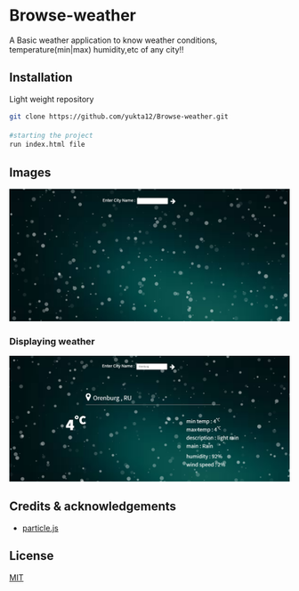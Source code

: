 # Browse-weather

A Basic weather application to know weather conditions, temperature(min|max) humidity,etc of any city!!

## Installation

Light weight repository

```bash
git clone https://github.com/yukta12/Browse-weather.git

#starting the project
run index.html file

```
## Images

![picture](https://github.com/yukta12/Browse-weather/blob/master/ss-1.PNG)

### Displaying weather
![picture](https://github.com/yukta12/Browse-weather/blob/master/ss-2.PNG)


## Credits & acknowledgements

- [particle.js](https://vincentgarreau.com/particles.js/#snow)

## License
[MIT](https://choosealicense.com/licenses/mit/)
